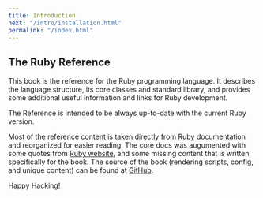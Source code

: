 ```yaml
---
title: Introduction
next: "/intro/installation.html"
permalink: "/index.html"
---
```


## The Ruby Reference

This book is the reference for the Ruby programming language. It
describes the language structure, its core classes and standard library,
and provides some additional useful information and links for Ruby
development.

The Reference is intended to be always up-to-date with the current Ruby
version.

Most of the reference content is taken directly from <a
href='https://ruby-doc.org' class='ruby-doc remote' target='_blank'>Ruby
documentation</a> and reorganized for easier reading. The core docs was
augumented with some quotes from <a href='https://ruby-lang.org'
class='remote' target='_blank'>Ruby website</a>, and some missing
content that is written specifically for the book. The source of the
book (rendering scripts, config, and unique content) can be found at <a
href='https://github.com/rubyref/rubyreference' class='remote'
target='_blank'>GitHub</a>.

Happy Hacking!

